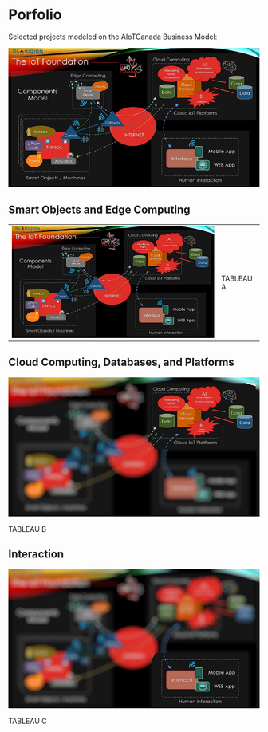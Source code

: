 # Porfolio

Selected projects modeled on the  AIoTCanada Business Model:

![Modèle d'AIoTCanada](img/model1.jpg "Modèle d'AIoTCanada")

## Smart Objects and Edge Computing

|     |     |
|-----|-----|
| ![Modèle d'AIoTCanada](img/model1.jpg "Modèle d'AIoTCanada")    | TABLEAU A    |

## Cloud Computing, Databases, and Platforms

![Modèle d'AIoTCanada](img/model1b.jpg "Modèle d'AIoTCanada")

TABLEAU B

## Interaction
 
![Modèle d'AIoTCanada](img/model1c.jpg "Modèle d'AIoTCanada")

TABLEAU C
